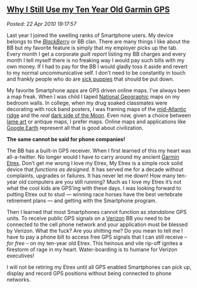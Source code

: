 [Why I Still Use my Ten Year Old Garmin
GPS](http://bakerjd99.wordpress.com/2010/04/22/why-i-still-use-my-ten-year-old-garmin-gps/)
-----------------------------------------------------------------------------------------------------------------------------------

*Posted: 22 Apr 2010 19:17:57*

Last year I joined the swelling ranks of Smartphone users. My device
belongs to the *[BlackBerry](http://www.blackberry.com/)* or BB clan.
There are many things I like about the BB but my favorite feature is
simply that my employer picks up the tab. Every month I get a corporate
*guilt report* listing my BB charges and every month I tell myself there
is no freaking way I would pay such bills with my own money. If I had to
pay for the BB I would gladly toss it aside and revert to my normal
uncommunicative self. I don’t need to be constantly in touch and frankly
people who do are [sick puppies](http://www.sickpuppies.net/) that
should be put down.

My favorite Smartphone apps are GPS driven online maps. I’ve always been
a map freak. When I was child I taped [National
Geographic](http://www.nationalgeographic.com/) maps on my bedroom
walls. In college, when my drug soaked classmates were decorating with
rock band posters, I was framing maps of the [mid-Atlantic
ridge](http://en.wikipedia.org/wiki/Mid-Atlantic\_Ridge) and the *real*
[dark side of the
Moon](http://www.wired.com/wiredscience/2007/11/the-most-beauti/). Even
now, given a choice between [lame
art](http://brlogsbane.wordpress.com/2008/04/29/why-all-the-lame-art/)
or antique maps, I prefer maps. Online maps and applications like
[Google Earth](http://earth.google.com/index.html) represent all that is
good about civilization.

**The same cannot be said for phone companies!**

The BB has a built-in GPS receiver. When I first learned of this my
heart was all-a-twitter. No longer would I have to carry around my
ancient [Garmin
Etrex](http://www.amazon.com/dp/B00003WGP5?tag=helubuy-20). Don’t get me
wrong I love my Etrex, My Etrex is a simple rock solid device that
*functions as designed.* It has served me for a decade without
complaints, upgrades or failures. It has never let me down! How many
ten-year old computers are you still running? Much as I love my Etrex
it’s not what the cool kids are GPS’ing with these days. I was looking
forward to putting Etrex out to stud — winning race horses have the best
vertebrate retirement plans — and getting with the Smartphone program.

Then I learned that most Smartphones cannot function as *standalone* GPS
units. To receive public GPS signals on a
[Verizon](http://www.verizonwireless.com/b2c/index.html) BB you need to
be connected to the cell phone network and your application must be
blessed by Verizon. What the fuck? Are you shitting me? Do you mean to
tell me I have to pay a phone bill to access free GPS signals that I can
still receive *– for free –* on my ten-year old Etrex. This heinous and
vile rip-off ignites a firestorm of rage in my heart. Water-boarding is
to humane for Verizon executives!

I will not be retiring my Etrex until all GPS enabled Smartphones can
pick up, display and record GPS positions without being connected to
phone networks.
